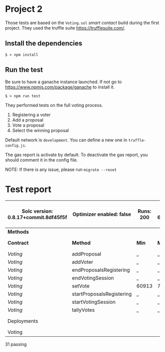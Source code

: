 # Project 2

Those tests are based on the `Voting.sol` _smart contact_ build during the first project. They used the truffle suite https://trufflesuite.com/.

## Install the dependencies

```
$ > npm install
```

## Run the test

Be sure to have a ganache instance launched. If not go to https://www.npmjs.com/package/ganache to install it.

```
$ > npm run test
```

They performed tests on the full voting process.

1. Registering a voter
2. Add a proposal
3. Vote a proposal
4. Select the winning proposal

Default network is `development`. You can define a new one in `truffle-config.js`.

The gas report is activate by default. To deactivate the gas report, you should comment it in the config file.

NOTE: If there is any issue, please run `migrate --reset`

# Test report

| Solc version: 0.8.17+commit.8df45f5f | Optimizer enabled: false  | Runs: 200 | Block limit: 6718946 gas |         |             |               |
| ------------------------------------ | ------------------------- | --------- | ------------------------ | ------- | ----------- | ------------- |
| **Methods**                          |                           |           |                          |         |             |               |
| **Contract**                         | **Method**                | **Min**   | **Max**                  | **Avg** | **# calls** | **eur (avg)** |
| _Voting_                             | addProposal               | \_        | \_                       | 59484   |             |               |
| _Voting_                             | addVoter                  | \_        | \_                       | 50220   |             |               |
| _Voting_                             | endProposalsRegistering   | \_        | \_                       | 30599   |             |               |
| _Voting_                             | endVotingSession          | \_        | \_                       | 30533   |             |               |
| _Voting_                             | setVote                   | 60913     | 78013                    | 74593   |             |               |
| _Voting_                             | startProposalsRegistering | \_        | \_                       | 95032   |             |               |
| _Voting_                             | startVotingSession        | \_        | \_                       | 30554   |             |               |
| _Voting_                             | tallyVotes                | \_        | \_                       | 60661   |             |               |
| Deployments                          |                           |           |                          |         | % of limit  |               |
| Voting                               |                           |           |                          | 2077414 |             |               |

31 passing
